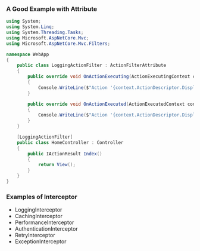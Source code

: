 ### A Good Example with Attribute
``` C#
using System;
using System.Linq;
using System.Threading.Tasks;
using Microsoft.AspNetCore.Mvc;
using Microsoft.AspNetCore.Mvc.Filters;

namespace WebApp
{
    public class LoggingActionFilter : ActionFilterAttribute
    {
        public override void OnActionExecuting(ActionExecutingContext context)
        {
            Console.WriteLine($"Action '{context.ActionDescriptor.DisplayName}' is executing");
        }

        public override void OnActionExecuted(ActionExecutedContext context)
        {
            Console.WriteLine($"Action '{context.ActionDescriptor.DisplayName}' has executed");
        }
    }

    [LoggingActionFilter]
    public class HomeController : Controller
    {
        public IActionResult Index()
        {
            return View();
        }
    }
}
```

### Examples of Interceptor
- LoggingInterceptor
- CachingInterceptor
- PerformanceInterceptor
- AuthenticationInterceptor
- RetryInterceptor
- ExceptionInterceptor
